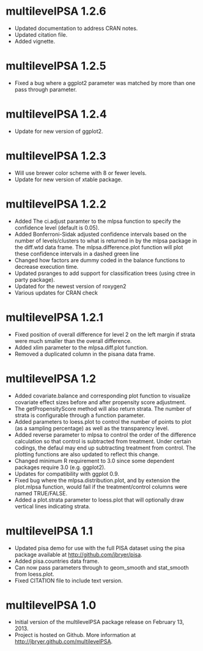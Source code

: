 multilevelPSA 1.2.6
=========

* Updated documentation to address CRAN notes.
* Updated citation file.
* Added vignette.

multilevelPSA 1.2.5
=========

* Fixed a bug where a ggplot2 parameter was matched by more than one pass through parameter.

multilevelPSA 1.2.4
=========

* Update for new version of ggplot2.

multilevelPSA 1.2.3
=========

* Will use brewer color scheme with 8 or fewer levels.
* Update for new version of xtable package.

multilevelPSA 1.2.2
=========

* Added The ci.adjust paramter to the mlpsa function to specify the confidence level (default is 0.05).
* Added Bonferroni-Sidak adjusted confidence intervals based on the number of levels/clusters to what is returned in by the mlpsa package in the diff.wtd data frame. The mlpsa.difference.plot function will plot these confidence intervals in a dashed green line
* Changed how factors are dummy coded in the balance functions to decrease
  execution time.
* Updated psranges to add support for classification trees (using ctree in party
  package).
* Updated for the newest version of roxygen2
* Various updates for CRAN check

multilevelPSA 1.2.1
=========

* Fixed position of overall difference for level 2 on the left margin if strata
  were much smaller than the overall difference.
* Added xlim parameter to the mlpsa.diff.plot function.
* Removed a duplicated column in the pisana data frame.

multilevelPSA 1.2
=========

* Added covariate.balance and corresponding plot function to visualize covariate 
  effect sizes before and after propensity score adjustment.
* The getPropensityScore method will also return strata. The number of strata is
  configurable through a function parameter.
* Added parameters to loess.plot to control the number of points to plot (as a sampling percentage) 
  as well as the transparency level.
* Added reverse parameter to mlpsa to control the order of the difference calculation
  so that control is subtracted from treatment. Under certain codings, the defaul
  may end up subtracting treatment from control. The plotting functions are also
  updated to reflect this change.
* Changed minimum R requirement to 3.0 since some dependent packages require 3.0 (e.g. ggplot2).
* Updates for compatibility with ggplot 0.9.
* Fixed bug where the mlpsa.distribution.plot, and by extension the plot.mlpsa function,
  would fail if the treatment/control columns were named TRUE/FALSE.
* Added a plot.strata parameter to loess.plot that will optionally draw vertical
  lines indicating strata.

multilevelPSA 1.1
=========

* Updated pisa demo for use with the full PISA dataset using the pisa package available
  at http://github.com/jbryer/pisa.
* Added pisa.countries data frame.
* Can now pass parameters through to geom_smooth and stat_smooth from loess.plot.
* Fixed CITATION file to include text version.

multilevelPSA 1.0
=========

* Initial version of the multilevelPSA package release on February 13, 2013.
* Project is hosted on Github. More information at http://jbryer.github.com/multilevelPSA.

